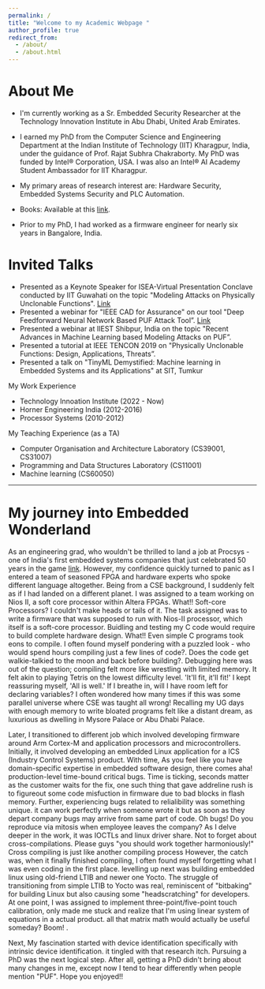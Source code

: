 ```yaml
---
permalink: /
title: "Welcome to my Academic Webpage "
author_profile: true
redirect_from: 
  - /about/
  - /about.html
---
```



About Me
======
- I'm currently working as a Sr. Embedded Security Researcher at the Technology Innovation Institute in Abu Dhabi, United Arab Emirates.

- I earned my PhD from the Computer Science and Engineering Department at the Indian Institute of Technology (IIT) Kharagpur, India, under the guidance of Prof. Rajat Subhra Chakraborty. My PhD was funded by Intel® Corporation, USA. I was also an Intel® AI Academy Student Ambassador for IIT Kharagpur.

- My primary areas of research interest are: Hardware Security, Embedded Systems Security and PLC Automation.

- Books: Available at this [link](https://link.springer.com/book/10.1007/978-981-19-4017-0). 

- Prior to my PhD, I had worked as a firmware engineer for nearly six years in Bangalore, India.


Invited Talks
======

* Presented as a Keynote Speaker for ISEA-Virtual Presentation Conclave conducted by IIT Guwahati on the topic "Modeling Attacks on Physically Unclonable Functions".  [Link](https://iseapmu.in/virtualconclave/ivpc2022)
* Presented a webinar for "IEEE CAD for Assurance" on our tool "Deep Feedforward Neural Network Based PUF Attack Tool”. [Link](https://ieee-ceda.org/presentation/webinar/cad-assurance-neos-toolset-and-deep-learning-based-model-building-attacks)
* Presented a webinar at IIEST Shibpur, India on the topic "Recent Advances in Machine Learning based Modeling Attacks on PUF”.
* Presented a tutorial at IEEE TENCON 2019 on "Physically Unclonable Functions: Design, Applications, Threats”.
* Presented a talk on "TinyML Demystified:  Machine learning in Embedded Systems and its Applications" at SIT, Tumkur



My Work Experience


* Technology Innoation Institute (2022 - Now)
* Horner Engineering India (2012-2016)
* Processor Systems (2010-2012)


My Teaching Experience (as a TA)


* Computer Organisation and Architecture Laboratory (CS39001, CS31007)
* Programming and Data Structures Laboratory (CS11001)
* Machine learning (CS60050)



---
My journey into Embedded Wonderland
======
As an engineering grad, who wouldn't be thrilled to land a job at Procsys - one of India's first embedded systems companies that just celebrated 50 years in the game [link](https://www.newindianexpress.com/states/karnataka/2023/Dec/21/one-of-indias-first-computer-companies-this-bengaluru-firm-turns-50-2643504.html). 
However, my confidence quickly turned to panic as I entered a team of seasoned FPGA and hardware experts who spoke different language altogether. Being from a CSE background, I suddenly felt as if I had landed on a different planet. I was assigned to a team working on Nios II, a soft core processor within Altera FPGAs. What!! Soft-core Processors? I couldn't make heads or tails of it. The task assigned was to write a firmware that was supposed to run with Nios-II processor, which itself is a soft-core processor. Buidling and testing my C code would require to build complete hardware design. What!! Even simple C programs took eons to compile. I often found myself pondering with a puzzled look - who would spend hours compiling just a few lines of code?.  Does the code get walkie-talkied to the moon and back before building?. Debugging here was out of the question; compiling felt more like wrestling with limited memory.  It felt akin to playing Tetris on the lowest difficulty level. 'It'll fit, it'll fit!' I kept reassuring myself, 'All is well.' If I breathe in, will I have room left for declaring variables? I often wondered how many times if this was some parallel universe where CSE was taught all wrong! Recalling my UG days with enough memory to write bloated programs felt like a distant dream, as luxurious as dwelling in Mysore Palace or Abu Dhabi Palace.

Later, I transitioned to different job which involved developing firmware around Arm Cortex-M and  application processors and microcontrollers. Initially, it involved developing an embedded Linux application for a ICS (Industry Control Systems) product. With time, As you feel like you have  domain-specific expertise  in embedded software design, there comes aha! production-level time-bound critical bugs. Time is ticking, seconds matter as the customer waits for the fix, one such thing that gave addreline rush is to figureout  some code misfuction in firmware  due to bad blocks in flash memory. Further, experiencing bugs related to  relialibility was something unique. it can work perfectly when someone wrote it but as soon as they depart company bugs may arrive from same part of code. Oh bugs!  Do you reproduce via mitosis when employee leaves the company? 
As I delve deeper in the work, it was IOCTLs and linux driver share. Not to forget about cross-compilations. Please guys "you should  work together harmoniously!" Cross compiling is just like another compiling process However, the catch was, when it finally finished compiling, I often found myself forgetting what I was even coding in the first place. levelling up next was  building embedded linux using old-friend LTIB and newer one Yocto. The struggle of transitioning from simple LTIB to Yocto was real, reminiscent of "bitbaking" for building Linux but also causing some "headscratching" for developers. At one point, I was assigned to implement three-point/five-point touch calibration, only made me stuck and realize  that I'm using linear system of equations in a actual product. all that matrix math would actually be useful someday? Boom! . 

Next, My fascination  started with device identification specifically with intrinsic device identification. it tingled with that research itch.  Pursuing a PhD was the next logical step. 
After all, getting a PhD didn't bring about many changes in me, except now I tend to hear differently when people mention "PUF".
Hope you enjoyed!!
